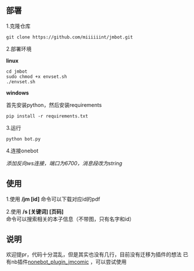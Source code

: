 ## 部署

1.克隆仓库

```
git clone https://github.com/miiiiiint/jmbot.git
```

2.部署环境

**linux**

```
cd jmbot
sudo chmod +x envset.sh
./envset.sh
```

**windows**

首先安装python，然后安装requirements

```
pip install -r requirements.txt
```

3.运行

```
python bot.py
```

4.连接onebot

_添加反向ws连接，端口为6700，消息段改为string_

## 使用

1.使用 **/jm [id]** 命令可以下载对应id的pdf

2.使用 **/s [关键词] [页码]** 命令可以搜索相关的本子信息（不带图，只有名字和id）

## 说明

欢迎提pr，代码十分混乱，但是其实也没有几行，目前没有迁移为插件的想法
已有nb插件[nonebot_plugin_jmcomic](https://github.com/zhulinyv/nonebot_plugin_jmcomic/tree/main)
，可以尝试使用
